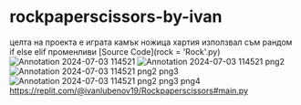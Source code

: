 # rockpaperscissors-by-ivan
целта на проекта е играта камък ножица хартия
използвал съм рандом if else elif променливи
[Source Code](rock = 'Rock'.py)
![Annotation 2024-07-03 114521](https://github.com/IvanLuybenov/rockpaperscissors-by-ivan/assets/174595399/74b3ef33-6ea6-4b01-996c-12d2eafaac11)
![Annotation 2024-07-03 114521 png2](https://github.com/IvanLuybenov/rockpaperscissors-by-ivan/assets/174595399/393c8082-7d33-48ed-9aef-4fbeebcab909)
![Annotation 2024-07-03 114521 png2 png3](https://github.com/IvanLuybenov/rockpaperscissors-by-ivan/assets/174595399/2fb6c8e6-36cc-4cd3-9b54-04a7c8b9b008)
![Annotation 2024-07-03 114521 png2 png3 png4](https://github.com/IvanLuybenov/rockpaperscissors-by-ivan/assets/174595399/b7184c0e-adc4-4549-b0a7-fd9ae0009af2)
https://replit.com/@ivanlubenov19/Rockpaperscissors#main.py
